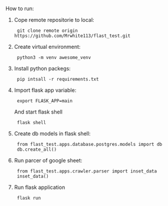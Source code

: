 How to run:
1. Cope remote repositorie to local: 
  
        git clone remote origin https://github.com/Mrwhite113/flast_test.git
 
2. Create virtual environment:

        python3 -m venv awesome_venv
 
3. Install python packegs:

        pip intsall -r requirements.txt
  
4. Import flask app variable:

        export FLASK_APP=main
   
   And start flask shell
        
        flask shell

5. Create db models in flask shell:

        from flast_test.apps.database.postgres.models import db
        db.create_all()
        
6. Run parcer of google sheet: 

        from flast_test.apps.crawler.parser import inset_data
        inset_data()

7. Run flask application

        flask run
